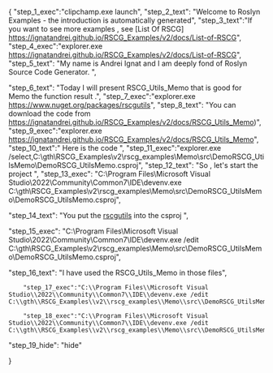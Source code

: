 {
    "step_1_exec":"clipchamp.exe launch",
    "step_2_text": "Welcome to Roslyn Examples - the introduction is automatically generated",
    "step_3_text":"If you want to see more examples , see  [List Of RSCG] https://ignatandrei.github.io/RSCG_Examples/v2/docs/List-of-RSCG",
    "step_4_exec":"explorer.exe https://ignatandrei.github.io/RSCG_Examples/v2/docs/List-of-RSCG",
    "step_5_text": "My name is Andrei Ignat and I am deeply fond of Roslyn Source Code Generator. ",

"step_6_text": "Today I will present RSCG_Utils_Memo  that is good for Memo the function result .",
"step_7_exec":"explorer.exe https://www.nuget.org/packages/rscgutils",
"step_8_text": "You can download the code from https://ignatandrei.github.io/RSCG_Examples/v2/docs/RSCG_Utils_Memo)",
"step_9_exec":"explorer.exe https://ignatandrei.github.io/RSCG_Examples/v2/docs/RSCG_Utils_Memo",
"step_10_text":" Here is the code ",
"step_11_exec":"explorer.exe /select,C:\\gth\\RSCG_Examples\\v2\\rscg_examples\\Memo\\src\\DemoRSCG_UtilsMemo\\DemoRSCG_UtilsMemo.csproj",
"step_12_text": "So , let's start the project ",
"step_13_exec": "C:\\Program Files\\Microsoft Visual Studio\\2022\\Community\\Common7\\IDE\\devenv.exe C:\\gth\\RSCG_Examples\\v2\\rscg_examples\\Memo\\src\\DemoRSCG_UtilsMemo\\DemoRSCG_UtilsMemo.csproj",

"step_14_text": "You put the  [rscgutils](https://www.nuget.org/packages/rscgutils) into the csproj ",

"step_15_exec": "C:\\Program Files\\Microsoft Visual Studio\\2022\\Community\\Common7\\IDE\\devenv.exe /edit C:\\gth\\RSCG_Examples\\v2\\rscg_examples\\Memo\\src\\DemoRSCG_UtilsMemo\\DemoRSCG_UtilsMemo.csproj",

"step_16_text": "I have used the RSCG_Utils_Memo in those files",


        "step_17_exec":"C:\\Program Files\\Microsoft Visual Studio\\2022\\Community\\Common7\\IDE\\devenv.exe /edit C:\\gth\\RSCG_Examples\\v2\\rscg_examples\\Memo\\src\\DemoRSCG_UtilsMemo\\fib.cs",
    
        "step_18_exec":"C:\\Program Files\\Microsoft Visual Studio\\2022\\Community\\Common7\\IDE\\devenv.exe /edit C:\\gth\\RSCG_Examples\\v2\\rscg_examples\\Memo\\src\\DemoRSCG_UtilsMemo\\Program.cs",
    
"step_19_hide": "hide"


}